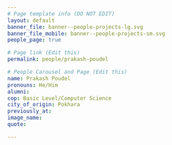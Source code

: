 ```yaml
---
# Page template info (DO NOT EDIT)
layout: default
banner_file: banner--people-projects-lg.svg
banner_file_mobile: banner--people-projects-sm.svg
people_page: true

# Page link (Edit this)
permalink: people/prakash-poudel

# People Carousel and Page (Edit this)
name: Prakash Poudel
pronouns: He/Him
alumni: 
cop: Basic Level/Computer Science
city_of_origin: Pokhara
previously_at: 
image_name:
quote: 

---
```

